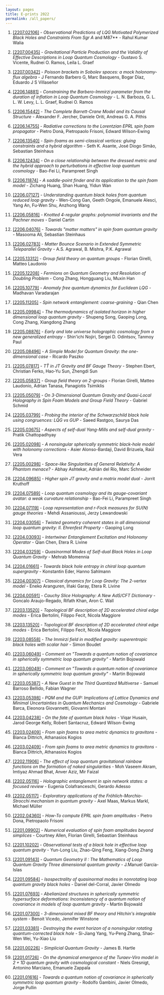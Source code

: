 ```yaml
---
layout: pages
title: E-prints 2022
permalink: /all_papers/
---
```







1. [[2207.02106]](https://arxiv.org/abs/2207.02106) - *Observational Predictions of LQG Motivated Polymerized Black Holes and  Constraints From Sgr A* and M87** - Rahul Kumar Walia

1. [[2207.00435]](https://arxiv.org/abs/2207.00435) - *Gravitational Particle Production and the Validity of Effective  Descriptions in Loop Quantum Cosmology* - Gustavo S. Vicente, Rudnei O. Ramos, Leila L. Graef

1. [[2207.00342]](https://arxiv.org/abs/2207.00342) - *Poisson brackets in Sobolev spaces: a mock holonomy-flux algebra* - J Fernando Barbero G, Marc Basquens, Bogar Díaz, Eduardo J S Villaseñor

1. [[2206.14881]](https://arxiv.org/abs/2206.14881) - *Constraining the Barbero-Immirzi parameter from the duration of  inflation in Loop Quantum Cosmology* - L. N. Barboza, G. L. L. W. Levy, L. L. Graef, Rudnei O. Ramos

1. [[2206.15442]](https://arxiv.org/abs/2206.15442) - *The Complete Barrett-Crane Model and its Causal Structure* - Alexander F. Jercher, Daniele Oriti, Andreas G. A. Pithis

1. [[2206.14755]](https://arxiv.org/abs/2206.14755) - *Radiative corrections to the Lorentzian EPRL spin foam propagator* - Pietro Donà, Pietropaolo Frisoni, Edward Wilson-Ewing

1. [[2206.13540]](https://arxiv.org/abs/2206.13540) - *Spin-foams as semi-classical vertices: gluing constraints and a hybrid  algorithm* - Seth K. Asante, José Diogo Simão, Sebastian Steinhaus

1. [[2206.12434]](https://arxiv.org/abs/2206.12434) - *On a close relationship between the dressed metric and the hybrid  approach to perturbations in effective loop quantum cosmology* - Bao-Fei Li, Parampreet Singh

1. [[2206.11874]](https://arxiv.org/abs/2206.11874) - *A saddle-point finder and its application to the spin foam model* - Zichang Huang, Shan Huang, Yidun Wan

1. [[2206.07127]](https://arxiv.org/abs/2206.07127) - *Understanding quantum black holes from quantum reduced loop gravity* - Wen-Cong Gan, Geeth Ongole, Emanuele Alesci, Yang An, Fu-Wen Shu, Anzhong Wang

1. [[2206.05816]](https://arxiv.org/abs/2206.05816) - *Knotted 4-regular graphs: polynomial invariants and the Pachner moves* - Daniel Cartin

1. [[2206.04076]](https://arxiv.org/abs/2206.04076) - *Towards "matter matters" in spin foam quantum gravity* - Masooma Ali, Sebastian Steinhaus

1. [[2206.02783]](https://arxiv.org/abs/2206.02783) - *Matter Bounce Scenario in Extended Symmetric Teleparallel Gravity* - A.S. Agrawal, B. Mishra, P.K. Agrawal

1. [[2205.13312]](https://arxiv.org/abs/2205.13312) - *Group field theory on quantum groups* - Florian Girelli, Matteo Laudonio

1. [[2205.12208]](https://arxiv.org/abs/2205.12208) - *Fermions on Quantum Geometry and Resolution of Doubling Problem* - Cong Zhang, Hongguang Liu, Muxin Han

1. [[2205.10779]](https://arxiv.org/abs/2205.10779) - *Anomaly free quantum dynamics for Euclidean LQG* - Madhavan Varadarajan

1. [[2205.11205]](https://arxiv.org/abs/2205.11205) - *Spin network entanglement: coarse-graining* - Qian Chen

1. [[2205.09984]](https://arxiv.org/abs/2205.09984) - *The thermodynamics of isolated horizon in higher dimensional loop  quantum gravity* - Shupeng Song, Gaoping Long, Cong Zhang, Xiangdong Zhang

1. [[2205.08876]](https://arxiv.org/abs/2205.08876) - *Early and late universe holographic cosmology from a new generalized  entropy* - Shin'ichi Nojiri, Sergei D. Odintsov, Tanmoy Paul

1. [[2205.08496]](https://arxiv.org/abs/2205.08496) - *A Simple Model for Quantum Gravity: the one-dimensional case* - Ricardo Paszko

1. [[2205.07817]](https://arxiv.org/abs/2205.07817) - *$T\bar{T}$ in JT Gravity and BF Gauge Theory* - Stephen Ebert, Christian Ferko, Hao-Yu Sun, Zhengdi Sun

1. [[2205.05837]](https://arxiv.org/abs/2205.05837) - *Group field theory on 2-groups* - Florian Girelli, Matteo Laudonio, Adrian Tanasa, Panagiotis Tsimiklis

1. [[2205.05079]](https://arxiv.org/abs/2205.05079) - *On 3-Dimensional Quantum Gravity and Quasi-Local Holography in Spin Foam  Models and Group Field Theory* - Gabriel Schmid

1. [[2205.03799]](https://arxiv.org/abs/2205.03799) - *Probing the interior of the Schwarzschild black hole using congruences:  LQG vs GUP* - Saeed Rastgoo, Saurya Das

1. [[2205.03675]](https://arxiv.org/abs/2205.03675) - *Aspects of self-dual Yang-Mills and self-dual gravity* - Pratik Chattopadhyay

1. [[2205.02098]](https://arxiv.org/abs/2205.02098) - *A nonsingular spherically symmetric black-hole model with holonomy  corrections* - Asier Alonso-Bardaji, David Brizuela, Raül Vera

1. [[2205.00298]](https://arxiv.org/abs/2205.00298) - *Space-like Singularities of General Relativity: A Phantom menace?* - Abhay Ashtekar, Adrián del Río, Marc Schneider

1. [[2204.09685]](https://arxiv.org/abs/2204.09685) - *Higher spin JT gravity and a matrix model dual* - Jorrit Kruthoff

1. [[2204.07589]](https://arxiv.org/abs/2204.07589) - *Loop quantum cosmology and its gauge-covariant avatar: a weak curvature  relationship* - Bao-Fei Li, Parampreet Singh

1. [[2204.07119]](https://arxiv.org/abs/2204.07119) - *Loop representation and r-Fock measures for $SU(N)$ gauge theories* - Mehdi Assanioussi, Jerzy Lewandowski

1. [[2204.03056]](https://arxiv.org/abs/2204.03056) - *Twisted geometry coherent states in all dimensional loop quantum  gravity: II. Ehrenfest Property* - Gaoping Long

1. [[2204.03093]](https://arxiv.org/abs/2204.03093) - *Intertwiner Entanglement Excitation and Holonomy Operator* - Qian Chen, Etera R. Livine

1. [[2204.03259]](https://arxiv.org/abs/2204.03259) - *Quasinormal Modes of Self-dual Black Holes in Loop Quantum Gravity* - Mehrab Momennia

1. [[2204.01661]](https://arxiv.org/abs/2204.01661) - *Towards black hole entropy in chiral loop quantum supergravity* - Konstantin Eder, Hanno Sahlmann

1. [[2204.00307]](https://arxiv.org/abs/2204.00307) - *Classical dynamics for Loop Gravity: The 2-vertex model* - Eneko Aranguren, Iñaki Garay, Etera R. Livine

1. [[2204.00591]](https://arxiv.org/abs/2204.00591) - *Cauchy Slice Holography: A New AdS/CFT Dictionary* - Goncalo Araujo-Regado, Rifath Khan, Aron C. Wall

1. [[2203.13520]](https://arxiv.org/abs/2203.13520) - *Topological BF description of 2D accelerated chiral edge modes* - Erica Bertolini, Filippo Fecit, Nicola Maggiore

1. [[2203.13520]](https://arxiv.org/abs/2203.13520) - *Topological BF description of 2D accelerated chiral edge modes* - Erica Bertolini, Filippo Fecit, Nicola Maggiore

1. [[2203.08558]](https://arxiv.org/abs/2203.08558) - *The Immirzi field in modified gravity: superentropic black holes with  scalar hair* - Simon Boudet

1. [[2203.06049]](https://arxiv.org/abs/2203.06049) - *Comment on "Towards a quantum notion of covariance in spherically  symmetric loop quantum gravity"* - Martin Bojowald

1. [[2203.06049]](https://arxiv.org/abs/2203.06049) - *Comment on "Towards a quantum notion of covariance in spherically  symmetric loop quantum gravity"* - Martin Bojowald

1. [[2203.05387]](https://arxiv.org/abs/2203.05387) - *A New Guest in the Third Quantized Multiverse* - Samuel Barroso Bellido, Fabian Wagner

1. [[2203.05398]](https://arxiv.org/abs/2203.05398) - *PQM and the GUP: Implications of Lattice Dynamics and Minimal  Uncertainties in Quantum Mechanics and Cosmology* - Gabriele Barca, Eleonora Giovannetti, Giovanni Montani

1. [[2203.04238]](https://arxiv.org/abs/2203.04238) - *On the fate of quantum black holes* - Viqar Husain, Jarod George Kelly, Robert Santacruz, Edward Wilson-Ewing

1. [[2203.02409]](https://arxiv.org/abs/2203.02409) - *From spin foams to area metric dynamics to gravitons* - Bianca Dittrich, Athanasios Kogios

1. [[2203.02409]](https://arxiv.org/abs/2203.02409) - *From spin foams to area metric dynamics to gravitons* - Bianca Dittrich, Athanasios Kogios

1. [[2202.11906]](https://arxiv.org/abs/2202.11906) - *The effect of loop quantum gravitational rainbow functions on the  formation of naked singularities* - Moh Vaseem Akram, Imtiyaz Ahmad Bhat, Anver Aziz, Mir Faizal

1. [[2202.05116]](https://arxiv.org/abs/2202.05116) - *Holographic entanglement in spin network states: a focused review* - Eugenia Colafranceschi, Gerardo Adesso

1. [[2202.05117]](https://arxiv.org/abs/2202.05117) - *Exploratory applications of the Fröhlich-Morchio-Strocchi mechanism in  quantum gravity* - Axel Maas, Markus Markl, Michael Müller

1. [[2202.04360]](https://arxiv.org/abs/2202.04360) - *How-To compute EPRL spin foam amplitudes* - Pietro Dona, Pietropaolo Frisoni

1. [[2201.09902]](https://arxiv.org/abs/2201.09902) - *Numerical evaluation of spin foam amplitudes beyond simplices* - Courtney Allen, Florian Girelli, Sebastian Steinhaus

1. [[2201.10202]](https://arxiv.org/abs/2201.10202) - *Observational tests of a black hole in effective loop quantum gravity* - Yun-Long Liu, Zhao-Qing Feng, Xiang-Dong Zhang

1. [[2201.09143]](https://arxiv.org/abs/2201.09143) - *Quantum Geometry II : The Mathematics of Loop Quantum Gravity Three  dimensional quantum gravity* - J.Manuel García-Islas

1. [[2201.09584]](https://arxiv.org/abs/2201.09584) - *Isospectrality of quasinormal modes in nonrotating loop quantum gravity  black holes* - Daniel del-Corral, Javier Olmedo

1. [[2201.07693]](https://arxiv.org/abs/2201.07693) - *Abelianized structures in spherically symmetric hypersurface  deformations: Inconsistency of a quantum notion of covariance in models of  loop quantum gravity* - Martin Bojowald

1. [[2201.07300]](https://arxiv.org/abs/2201.07300) - *3-dimensional mixed BF theory and Hitchin's integrable system* - Benoit Vicedo, Jennifer Winstone

1. [[2201.03381]](https://arxiv.org/abs/2201.03381) - *Destroying the event horizon of a nonsingular rotating quantum-corrected  black hole* - Si-Jiang Yang, Yu-Peng Zhang, Shao-Wen Wei, Yu-Xiao Liu

1. [[2201.00226]](https://arxiv.org/abs/2201.00226) - *Simplicial Quantum Gravity* - James B. Hartle

1. [[2201.01726]](http://arxiv.org/abs/2201.01726v1) - *On the dynamical emergence of the Turaev-Viro model in $2+1D$ quantum gravity with cosmological constant* - Niels Gresnigt, Antonino Marciano, Emanuele Zappala

1. [[2201.01616]](http://arxiv.org/abs/2201.01616v1) - *Towards a quantum notion of covariance in spherically symmetric loop quantum gravity* - Rodolfo Gambini, Javier Olmedo, Jorge Pullin